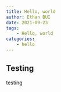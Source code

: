 ```yaml
---
title: Hello, world
author: Ethan BUI
date: 2021-09-23
tags:
    - Hello, world
categories:
    - hello
---
```


## Testing

testing